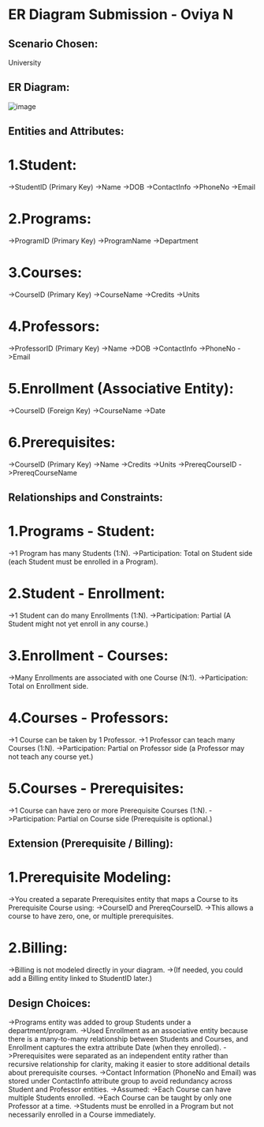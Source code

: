 # ER Diagram Submission - Oviya N

## Scenario Chosen:
University  

## ER Diagram:
![image](https://github.com/user-attachments/assets/e13200c3-547c-4483-93b1-bca725c2bc37)


## Entities and Attributes:
# 1.Student:
->StudentID (Primary Key)
->Name
->DOB
->ContactInfo
->PhoneNo
->Email
# 2.Programs:
->ProgramID (Primary Key)
->ProgramName
->Department
# 3.Courses:
->CourseID (Primary Key)
->CourseName
->Credits
->Units
# 4.Professors:
->ProfessorID (Primary Key)
->Name
->DOB
->ContactInfo
->PhoneNo
->Email
# 5.Enrollment (Associative Entity):
->CourseID (Foreign Key)
->CourseName
->Date
# 6.Prerequisites:
->CourseID (Primary Key)
->Name
->Credits
->Units
->PrereqCourseID
->PrereqCourseName

## Relationships and Constraints:
# 1.Programs - Student:
->1 Program has many Students (1:N).
->Participation: Total on Student side (each Student must be enrolled in a Program).
# 2.Student - Enrollment:
->1 Student can do many Enrollments (1:N).
->Participation: Partial (A Student might not yet enroll in any course.)
# 3.Enrollment - Courses:
->Many Enrollments are associated with one Course (N:1).
->Participation: Total on Enrollment side.
# 4.Courses - Professors:
->1 Course can be taken by 1 Professor.
->1 Professor can teach many Courses (1:N).
->Participation: Partial on Professor side (a Professor may not teach any course yet.)
# 5.Courses - Prerequisites:
->1 Course can have zero or more Prerequisite Courses (1:N).
->Participation: Partial on Course side (Prerequisite is optional.)

## Extension (Prerequisite / Billing):
# 1.Prerequisite Modeling:
->You created a separate Prerequisites entity that maps a Course to its Prerequisite Course using:
->CourseID and PrereqCourseID.
->This allows a course to have zero, one, or multiple prerequisites.
# 2.Billing:
->Billing is not modeled directly in your diagram.
->(If needed, you could add a Billing entity linked to StudentID later.)

## Design Choices:
->Programs entity was added to group Students under a department/program.
->Used Enrollment as an associative entity because there is a many-to-many relationship between Students and Courses, and Enrollment captures the extra attribute Date (when they enrolled).
->Prerequisites were separated as an independent entity rather than recursive relationship for clarity, making it easier to store additional details about prerequisite courses.
->Contact Information (PhoneNo and Email) was stored under ContactInfo attribute group to avoid redundancy across Student and Professor entities.
->Assumed:
->Each Course can have multiple Students enrolled.
->Each Course can be taught by only one Professor at a time.
->Students must be enrolled in a Program but not necessarily enrolled in a Course immediately.
